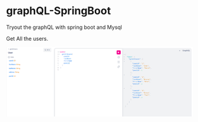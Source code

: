 # graphQL-SpringBoot

Tryout the graphQL with spring boot and Mysql

Get All the users.

![img.png](img.png)

